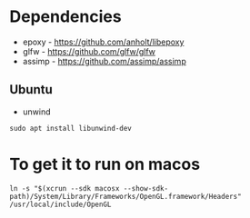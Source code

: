 # Dependencies

- epoxy - https://github.com/anholt/libepoxy
- glfw - https://github.com/glfw/glfw
- assimp - https://github.com/assimp/assimp

## Ubuntu

- unwind
```
sudo apt install libunwind-dev
```

# To get it to run on macos

```
ln -s "$(xcrun --sdk macosx --show-sdk-path)/System/Library/Frameworks/OpenGL.framework/Headers" /usr/local/include/OpenGL
```
